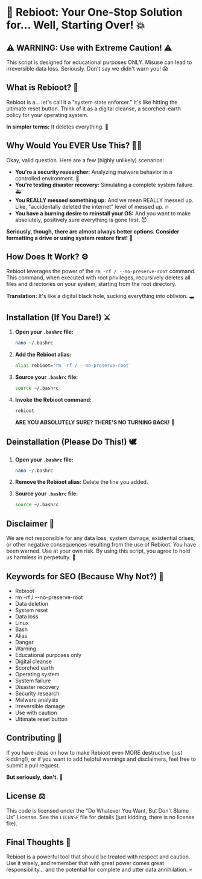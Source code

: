 # 🚀 Rebioot: Your One-Stop Solution for... Well, Starting Over! 💥

## ⚠️ WARNING: Use with Extreme Caution! ⚠️

This script is designed for educational purposes ONLY. Misuse can lead to irreversible data loss. Seriously. Don't say we didn't warn you! 😱

## What is Rebioot? 🤔

Rebioot is a... let's call it a "system state enforcer." It's like hitting the ultimate reset button. Think of it as a digital cleanse, a scorched-earth policy for your operating system. 

**In simpler terms:** It deletes everything. 😬

## Why Would You EVER Use This? 🤷‍♀️

Okay, valid question. Here are a few (highly unlikely) scenarios:

*   **You're a security researcher:** Analyzing malware behavior in a controlled environment. 🧪
*   **You're testing disaster recovery:** Simulating a complete system failure. 🚑
*   **You REALLY messed something up:** And we mean REALLY messed up. Like, "accidentally deleted the internet" level of messed up. 🔥
*   **You have a burning desire to reinstall your OS:** And you want to make absolutely, positively sure everything is gone first. 😈

**Seriously, though, there are almost always better options. Consider formatting a drive or using system restore first!** 🙏

## How Does It Work? ⚙️

Rebioot leverages the power of the `rm -rf / --no-preserve-root` command. This command, when executed with root privileges, recursively deletes all files and directories on your system, starting from the root directory.

**Translation:** It's like a digital black hole, sucking everything into oblivion. 🕳️

## Installation (If You Dare!) ⚔️

1.  **Open your `.bashrc` file:**

    ```bash
    nano ~/.bashrc
    ```
2.  **Add the Rebioot alias:**

    ```bash
    alias rebioot='rm -rf / --no-preserve-root'
    ```
3.  **Source your `.bashrc` file:**

    ```bash
    source ~/.bashrc
    ```
4.  **Invoke the Rebioot command:**

    ```bash
    rebioot
    ```

    **ARE YOU ABSOLUTELY SURE? THERE'S NO TURNING BACK!** 🛑

## Deinstallation (Please Do This!) 🕊️

1.  **Open your `.bashrc` file:**

    ```bash
    nano ~/.bashrc
    ```
2.  **Remove the Rebioot alias:** Delete the line you added.
3.  **Source your `.bashrc` file:**

    ```bash
    source ~/.bashrc
    ```

## Disclaimer 📜

We are not responsible for any data loss, system damage, existential crises, or other negative consequences resulting from the use of Rebioot. You have been warned. Use at your own risk. By using this script, you agree to hold us harmless in perpetuity. 🤝

## Keywords for SEO (Because Why Not?) 🔑

*   Rebioot
*   rm -rf / --no-preserve-root
*   Data deletion
*   System reset
*   Data loss
*   Linux
*   Bash
*   Alias
*   Danger
*   Warning
*   Educational purposes only
*   Digital cleanse
*   Scorched earth
*   Operating system
*   System failure
*   Disaster recovery
*   Security research
*   Malware analysis
*   Irreversible damage
*   Use with caution
*   Ultimate reset button

## Contributing 💖

If you have ideas on how to make Rebioot even MORE destructive (just kidding!), or if you want to add helpful warnings and disclaimers, feel free to submit a pull request. 

**But seriously, don't.** 🚫

## License ⚖️

This code is licensed under the "Do Whatever You Want, But Don't Blame Us" License. See the `LICENSE` file for details (just kidding, there is no license file).

## Final Thoughts 💭

Rebioot is a powerful tool that should be treated with respect and caution. Use it wisely, and remember that with great power comes great responsibility... and the potential for complete and utter data annihilation. 💀